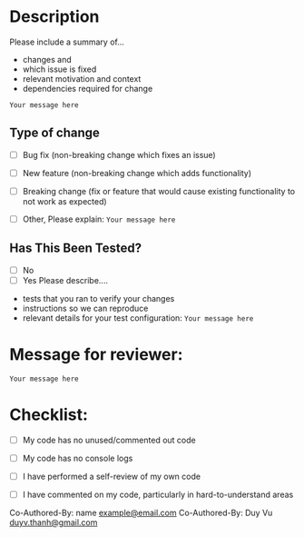 # Description
Please include a summary of...
+ changes and 
+ which issue is fixed 
+ relevant motivation and context
+ dependencies required for change

`Your message here`


## Type of change

- [ ] Bug fix (non-breaking change which fixes an issue)
- [ ] New feature (non-breaking change which adds functionality)
- [ ] Breaking change (fix or feature that would cause existing functionality to not work as expected)
- [ ] Other, Please explain:
`Your message here`


## Has This Been Tested?

- [ ] No
- [ ] Yes
Please describe.... 
+ tests that you ran to verify your changes
+ instructions so we can reproduce
+ relevant details for your test configuration:
`Your message here`



# Message for reviewer:
`Your message here`


# Checklist:

- [ ] My code has no unused/commented out code
- [ ] My code has no console logs
- [ ] I have performed a self-review of my own code
- [ ] I have commented on my code, particularly in hard-to-understand areas


Co-Authored-By: name <example@email.com>
Co-Authored-By: Duy Vu <duyv.thanh@gmail.com>